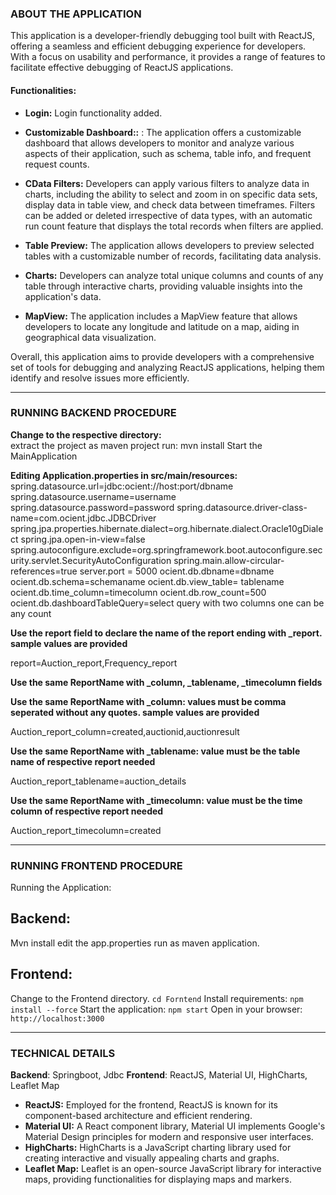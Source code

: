 ### ABOUT THE APPLICATION

This application is a developer-friendly debugging tool built with ReactJS, offering a seamless and efficient debugging experience for developers. With a focus on usability and performance, it provides a range of features to facilitate effective debugging of ReactJS applications.

#### Functionalities:

- **Login:**  Login functionality added.

- **Customizable Dashboard::** : The application offers a customizable dashboard that allows developers to monitor and analyze various aspects of their application, such as schema, table info, and frequent request counts.

- **CData Filters:** Developers can apply various filters to analyze data in charts, including the ability to select and zoom in on specific data sets, display data in table view, and check data between timeframes. Filters can be added or deleted irrespective of data types, with an automatic run count feature that displays the total records when filters are applied.

- **Table Preview:** The application allows developers to preview selected tables with a customizable number of records, facilitating data analysis.

- **Charts:** Developers can analyze total unique columns and counts of any table through interactive charts, providing valuable insights into the application's data.

- **MapView:** The application includes a MapView feature that allows developers to locate any longitude and latitude on a map, aiding in geographical data visualization.

Overall, this application aims to provide developers with a comprehensive set of tools for debugging and analyzing ReactJS applications, helping them identify and resolve issues more efficiently.

---------------------------------------------------------------------------------------------------------

### RUNNING BACKEND PROCEDURE

**Change to the respective directory:**  
extract the project as maven project
run: mvn install
Start the MainApplication

**Editing Application.properties in src/main/resources:**  
spring.datasource.url=jdbc:ocient://host:port/dbname
spring.datasource.username=username
spring.datasource.password=password
spring.datasource.driver-class-name=com.ocient.jdbc.JDBCDriver
spring.jpa.properties.hibernate.dialect=org.hibernate.dialect.Oracle10gDialect
spring.jpa.open-in-view=false
spring.autoconfigure.exclude=org.springframework.boot.autoconfigure.security.servlet.SecurityAutoConfiguration
spring.main.allow-circular-references=true
server.port = 5000
ocient.db.dbname=dbname
ocient.db.schema=schemaname
ocient.db.view_table= tablename
ocient.db.time_column=timecolumn
ocient.db.row_count=500
ocient.db.dashboardTableQuery=select query with two columns one can be any count

**Use the report field to declare the name of the report ending with _report. sample values are provided**

report=Auction_report,Frequency_report

**Use the same ReportName with _column, _tablename, _timecolumn fields**

**Use the same ReportName with _column: values must be comma seperated without any quotes. sample values are provided**

Auction_report_column=created,auctionid,auctionresult

**Use the same ReportName with _tablename: value must be the table name of respective report needed**

Auction_report_tablename=auction_details

**Use the same ReportName with _timecolumn: value must be the time column of respective report needed**

Auction_report_timecolumn=created




---------------------------------------------------------------------------------------------------------
### RUNNING FRONTEND PROCEDURE
Running the Application:

## Backend:
Mvn install
edit the app.properties
run as maven application.

## Frontend:
Change to the Frontend directory. `cd Forntend`
Install requirements: `npm install --force`
Start the application: `npm start`
Open in your browser: `http://localhost:3000`

---------------------------------------------------------------------------------------------------------
### TECHNICAL DETAILS

**Backend**: Springboot, Jdbc
**Frontend**: ReactJS, Material UI, HighCharts, Leaflet Map

- **ReactJS:** Employed for the frontend, ReactJS is known for its component-based architecture and efficient rendering.
- **Material UI:** A React component library, Material UI implements Google's Material Design principles for modern and responsive user interfaces.
- **HighCharts:** HighCharts is a JavaScript charting library used for creating interactive and visually appealing charts and graphs.
- **Leaflet Map:** Leaflet is an open-source JavaScript library for interactive maps, providing functionalities for displaying maps and markers.
